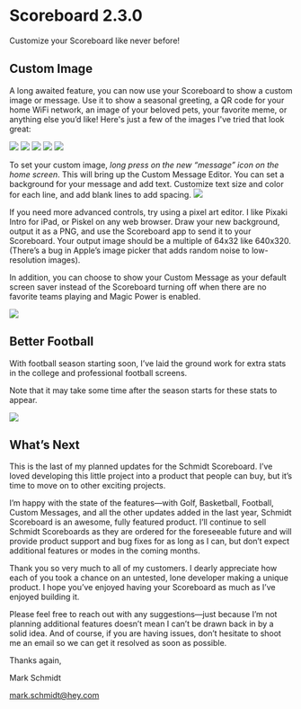 # Scoreboard 2.3.0

Customize your Scoreboard like never before!
## Custom Image


A long awaited feature, you can now use your Scoreboard to show a custom image or message. Use it to show a seasonal greeting, a QR code for your home WiFi network, an image of your beloved pets, your favorite meme, or anything else you’d like! Here's just a few of the images I've tried that look great:

![](assets/blog_post_3/IMG_1139.jpeg)
![](assets/blog_post_3/IMG_1137.jpeg)
![](assets/blog_post_3/IMG_1138.jpeg)
![](assets/blog_post_3/IMG_1136.jpeg)
![](assets/blog_post_3/bonk.jpeg)

To set your custom image, *long press on the new “message” icon on the home screen*. This will bring up the Custom Message Editor. You can set a background for your message and add text. Customize text size and color for each line, and add blank lines to add spacing.
![](assets/blog_post_3/IMG_1142.jpeg)

If you need more advanced controls, try using a pixel art editor. I like Pixaki Intro for iPad, or Piskel on any web browser. Draw your new background, output it as a PNG, and use the Scoreboard app to send it to your Scoreboard. Your output image should be a multiple of 64x32 like 640x320. (There’s a bug in Apple’s image picker that adds random noise to low-resolution images).

In addition, you can choose to show your Custom Message as your default screen saver instead of the Scoreboard turning off when there are no favorite teams playing and Magic Power is enabled.

![](assets/blog_post_3/IMG_1141.jpeg)


## Better Football

With football season starting soon, I’ve laid the ground work for extra stats in the college and professional football screens.

Note that it may take some time after the season starts for these stats to appear. 

![](assets/blog_post_3/football.png)


## What’s Next

This is the last of my planned updates for the Schmidt Scoreboard. I’ve loved developing this little project into a product that people can buy, but it’s time to move on to other exciting projects.

I’m happy with the state of the features—with Golf, Basketball, Football, Custom Messages, and all the other updates added in the last year, Schmidt Scoreboard is an awesome, fully featured product. I’ll continue to sell Schmidt Scoreboards as they are ordered for the foreseeable future and will provide product support and bug fixes for as long as I can, but don’t expect additional features or modes in the coming months.

Thank you so very much to all of my customers. I dearly appreciate how each of you took a chance on an untested, lone developer making a  unique product. I hope you’ve enjoyed having your Scoreboard as much as I’ve enjoyed building it. 

Please feel free to reach out with any suggestions—just because I’m not planning additional features doesn’t mean I can’t be drawn back in by a solid idea. And of course, if you are having issues, don’t hesitate to shoot me an email so we can get it resolved as soon as possible.


Thanks again,

Mark Schmidt

mark.schmidt@hey.com